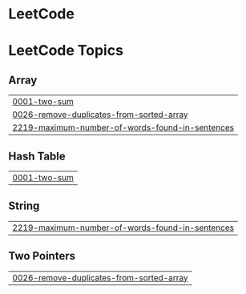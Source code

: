 # LeetCode
<!---LeetCode Topics Start-->
# LeetCode Topics
## Array
|  |
| ------- |
| [0001-two-sum](https://github.com/Harshit08/LeetCode/tree/master/0001-two-sum) |
| [0026-remove-duplicates-from-sorted-array](https://github.com/Harshit08/LeetCode/tree/master/0026-remove-duplicates-from-sorted-array) |
| [2219-maximum-number-of-words-found-in-sentences](https://github.com/Harshit08/LeetCode/tree/master/2219-maximum-number-of-words-found-in-sentences) |
## Hash Table
|  |
| ------- |
| [0001-two-sum](https://github.com/Harshit08/LeetCode/tree/master/0001-two-sum) |
## String
|  |
| ------- |
| [2219-maximum-number-of-words-found-in-sentences](https://github.com/Harshit08/LeetCode/tree/master/2219-maximum-number-of-words-found-in-sentences) |
## Two Pointers
|  |
| ------- |
| [0026-remove-duplicates-from-sorted-array](https://github.com/Harshit08/LeetCode/tree/master/0026-remove-duplicates-from-sorted-array) |
<!---LeetCode Topics End-->